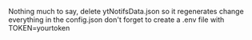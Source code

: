Nothing much to say, 
delete ytNotifsData.json so it regenerates
change everything in the config.json
don't forget to create a .env file with TOKEN=yourtoken